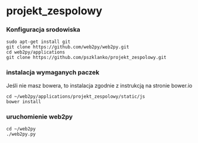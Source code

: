 # projekt_zespolowy


### Konfiguracja srodowiska

```
sudo apt-get install git
git clone https://github.com/web2py/web2py.git
cd web2py/applications
git clone https://github.com/pszklanko/projekt_zespolowy.git
```

### instalacja wymaganych paczek

Jeśli nie masz bowera, to instalacja zgodnie z instrukcją na stronie bower.io
```
cd ~/web2py/applications/projekt_zespolowy/static/js
bower install
```
### uruchomienie web2py

```
cd ~/web2py
./web2py.py
```

